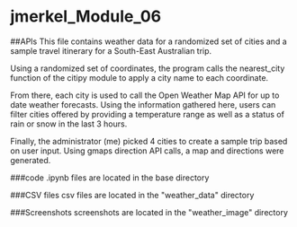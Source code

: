 # jmerkel_Module_06
##APIs
This file contains weather data for a randomized set of cities and a sample travel itinerary for a South-East Australian trip.

Using a randomized set of coordinates, the program calls the nearest_city function of the citipy module to apply a city name to each coordinate.

From there, each city is used to call the Open Weather Map API for up to date weather forecasts. Using the information gathered here, users can filter cities offered by providing a temperature range as well as a status of rain or snow in the last 3 hours.

Finally, the administrator (me) picked 4 cities to create a sample trip based on user input. Using gmaps direction API calls, a map and directions were generated. 

###code
.ipynb files are located in the base directory

###CSV files
csv files are located in the "weather_data" directory

###Screenshots
screenshots are located in the "weather_image" directory
